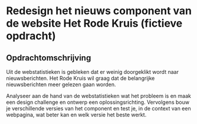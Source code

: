 # Redesign het nieuws component van de website Het Rode Kruis (fictieve opdracht)

## Opdrachtomschrijving

Uit de webstatistieken is gebleken dat er weinig doorgeklikt wordt naar nieuwsberichten. Het Rode Kruis wil graag dat de belangrijke nieuwsberichten meer gelezen gaan worden.

Analyseer aan de hand van de webstatistieken wat het probleem is en maak een design challenge en ontwerp een oplossingsrichting. Vervolgens bouw je verschillende versies van het component en test je, in de context van een webpagina, wat beter kan en welk versie het beste werkt.






